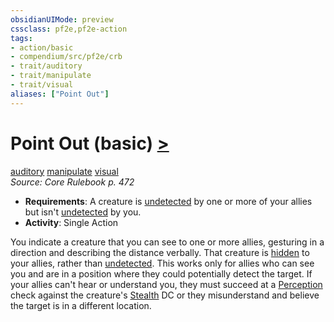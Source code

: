 ```yaml
---
obsidianUIMode: preview
cssclass: pf2e,pf2e-action
tags:
- action/basic
- compendium/src/pf2e/crb
- trait/auditory
- trait/manipulate
- trait/visual
aliases: ["Point Out"]
---
```

# Point Out (basic) [>](rules/core-rulebook/chapter-9-playing-the-game.md#Actions "Single Action")
[auditory](rules/traits/auditory.md)  [manipulate](rules/traits/manipulate.md)  [visual](rules/traits/visual.md)  
*Source: Core Rulebook p. 472*  


- **Requirements**: A creature is [undetected](rules/conditions.md#Undetected) by one or more of your allies but isn't [undetected](rules/conditions.md#Undetected) by you.
- **Activity**: Single Action

You indicate a creature that you can see to one or more allies, gesturing in a direction and describing the distance verbally. That creature is [hidden](rules/conditions.md#Hidden) to your allies, rather than [undetected](rules/conditions.md#Undetected). This works only for allies who can see you and are in a position where they could potentially detect the target. If your allies can't hear or understand you, they must succeed at a [Perception](compendium/skills.md#Perception) check against the creature's [Stealth](compendium/skills.md#Stealth) DC or they misunderstand and believe the target is in a different location.